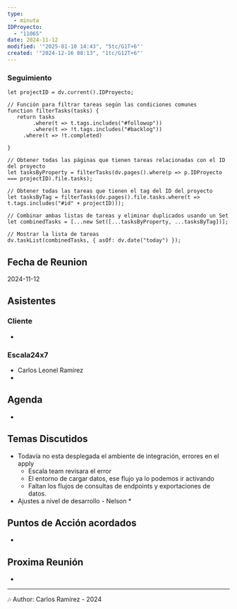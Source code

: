 ```yaml
---
type:
  - minuta
IDProyecto:
  - "11065"
date: 2024-11-12
modified: '"2025-01-10 14:43", "5tc/G1T+6"'
created: '"2024-12-16 08:13", "1tc/G12T+6"'
---
```



### Seguimiento

```dataviewjs
let projectID = dv.current().IDProyecto;

// Función para filtrar tareas según las condiciones comunes
function filterTasks(tasks) {
   return tasks
        .where(t => t.tags.includes("#followup"))
        .where(t => !t.tags.includes("#backlog"))
     .where(t => !t.completed)
        
}

// Obtener todas las páginas que tienen tareas relacionadas con el ID del proyecto
let tasksByProperty = filterTasks(dv.pages().where(p => p.IDProyecto === projectID).file.tasks);

// Obtener todas las tareas que tienen el tag del ID del proyecto
let tasksByTag = filterTasks(dv.pages().file.tasks.where(t => t.tags.includes("#id" + projectID)));

// Combinar ambas listas de tareas y eliminar duplicados usando un Set
let combinedTasks = [...new Set([...tasksByProperty, ...tasksByTag])];

// Mostrar la lista de tareas
dv.taskList(combinedTasks, { asOf: dv.date("today") });
 ```
## Fecha de Reunion
2024-11-12

## Asistentes

### Cliente
* 
### Escala24x7
- Carlos Leonel Ramírez
-  

## Agenda
* 
## Temas Discutidos
*  Todavía no esta desplegada el ambiente de integración, errores en el apply
	* Escala team revisara el error
	* El entorno de cargar datos, ese flujo ya lo podemos ir activando
	* Faltan los flujos de consultas de endpoints y exportaciones de datos.
* Ajustes a nivel de desarrollo - Nelson
	* 

## Puntos de Acción acordados
- 

## Proxima Reunión
*   

---
🎶
Author: Carlos Ramírez - 2024
